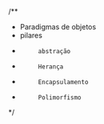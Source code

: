 /**
 * Paradigmas de objetos
 *  pilares 
 *          abstração
 *          Herança
 *          Encapsulamento
 *          Polimorfismo
 */